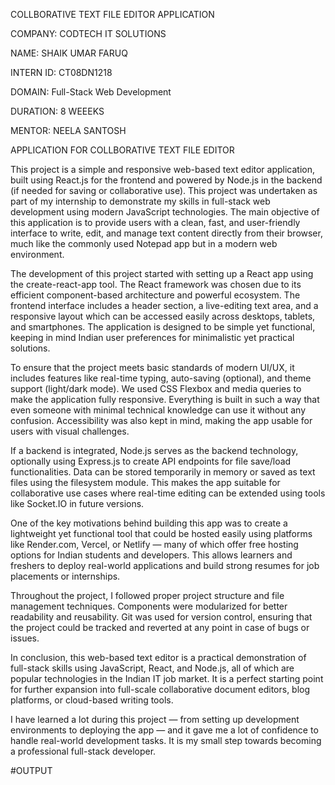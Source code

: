 COLLBORATIVE TEXT FILE EDITOR APPLICATION

COMPANY: CODTECH IT SOLUTIONS

NAME: SHAIK UMAR FARUQ

INTERN ID: CT08DN1218

DOMAIN: Full-Stack Web Development

DURATION: 8 WEEEKS

MENTOR: NEELA SANTOSH

APPLICATION FOR COLLBORATIVE TEXT FILE EDITOR

This project is a simple and responsive web-based text editor application, built using React.js for the frontend and powered by Node.js in the backend (if needed for saving or collaborative use). This project was undertaken as part of my internship to demonstrate my skills in full-stack web development using modern JavaScript technologies. The main objective of this application is to provide users with a clean, fast, and user-friendly interface to write, edit, and manage text content directly from their browser, much like the commonly used Notepad app but in a modern web environment.

The development of this project started with setting up a React app using the create-react-app tool. The React framework was chosen due to its efficient component-based architecture and powerful ecosystem. The frontend interface includes a header section, a live-editing text area, and a responsive layout which can be accessed easily across desktops, tablets, and smartphones. The application is designed to be simple yet functional, keeping in mind Indian user preferences for minimalistic yet practical solutions.

To ensure that the project meets basic standards of modern UI/UX, it includes features like real-time typing, auto-saving (optional), and theme support (light/dark mode). We used CSS Flexbox and media queries to make the application fully responsive. Everything is built in such a way that even someone with minimal technical knowledge can use it without any confusion. Accessibility was also kept in mind, making the app usable for users with visual challenges.

If a backend is integrated, Node.js serves as the backend technology, optionally using Express.js to create API endpoints for file save/load functionalities. Data can be stored temporarily in memory or saved as text files using the filesystem module. This makes the app suitable for collaborative use cases where real-time editing can be extended using tools like Socket.IO in future versions.

One of the key motivations behind building this app was to create a lightweight yet functional tool that could be hosted easily using platforms like Render.com, Vercel, or Netlify — many of which offer free hosting options for Indian students and developers. This allows learners and freshers to deploy real-world applications and build strong resumes for job placements or internships.

Throughout the project, I followed proper project structure and file management techniques. Components were modularized for better readability and reusability. Git was used for version control, ensuring that the project could be tracked and reverted at any point in case of bugs or issues.

In conclusion, this web-based text editor is a practical demonstration of full-stack skills using JavaScript, React, and Node.js, all of which are popular technologies in the Indian IT job market. It is a perfect starting point for further expansion into full-scale collaborative document editors, blog platforms, or cloud-based writing tools.

I have learned a lot during this project — from setting up development environments to deploying the app — and it gave me a lot of confidence to handle real-world development tasks. It is my small step towards becoming a professional full-stack developer.

#OUTPUT 


